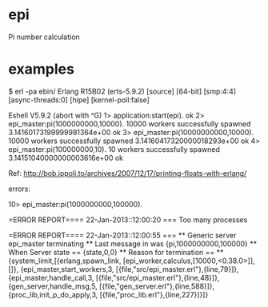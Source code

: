 epi
===

Pi number calculation

examples
========

$ erl -pa ebin/
Erlang R15B02 (erts-5.9.2) [source] [64-bit] [smp:4:4] [async-threads:0] [hipe] [kernel-poll:false]

Eshell V5.9.2  (abort with ^G)
1> application:start(epi).
ok
2> epi_master:pi(1000000000,10000).
10000 workers successfully spawned
3.14160173199999981364e+00
ok
3> epi_master:pi(10000000000,10000).
10000 workers successfully spawned
3.14160417320000018293e+00
ok
4> epi_master:pi(100000000,10).
10 workers successfully spawned
3.14151040000000003616e+00
ok



Ref: http://bob.ippoli.to/archives/2007/12/17/printing-floats-with-erlang/

errors:

10> epi_master:pi(1000000000,100000).

=ERROR REPORT==== 22-Jan-2013::12:00:20 ===
Too many processes


=ERROR REPORT==== 22-Jan-2013::12:00:55 ===
** Generic server epi_master terminating
** Last message in was {pi,1000000000,100000}
** When Server state == {state,0,0}
** Reason for termination ==
** {system_limit,[{erlang,spawn_link,
                          [epi_worker,calculus,[10000,<0.38.0>]],
                          []},
                  {epi_master,start_workers,3,
                              [{file,"src/epi_master.erl"},{line,79}]},
                  {epi_master,handle_call,3,
                              [{file,"src/epi_master.erl"},{line,48}]},
                  {gen_server,handle_msg,5,
                              [{file,"gen_server.erl"},{line,588}]},
                  {proc_lib,init_p_do_apply,3,
                            [{file,"proc_lib.erl"},{line,227}]}]}

